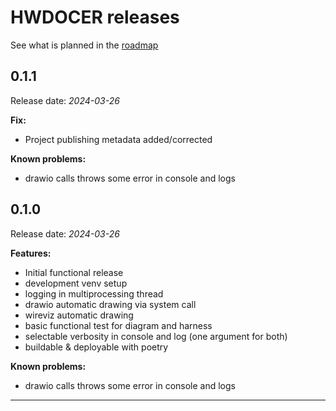 # HWDOCER releases

See what is planned in the [roadmap][roadmap_file]

## 0.1.1

Release date: _2024-03-26_

**Fix:**

- Project publishing metadata added/corrected

**Known problems:**

- drawio calls throws some error in console and logs

## 0.1.0

Release date: _2024-03-26_

**Features:**

- Initial functional release
- development venv setup
- logging in multiprocessing thread
- drawio automatic drawing via system call
- wireviz automatic drawing
- basic functional test for diagram and harness
- selectable verbosity in console and log (one argument for both)
- buildable & deployable with poetry

**Known problems:**

- drawio calls throws some error in console and logs

---

[roadmap_file]: roadmap.md
